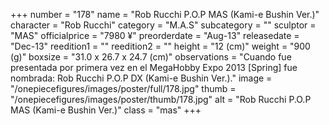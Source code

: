 +++
number = "178"
name = "Rob Rucchi P.O.P MAS (Kami-e Bushin Ver.)"
character = "Rob Rucchi"
category = "M.A.S"
subcategory = ""
sculptor = "MAS"
officialprice = "7980 ¥"
preorderdate = "Aug-13"
releasedate = "Dec-13"
reedition1 = ""
reedition2 = ""
height = "12 (cm)"
weight = "900 (g)"
boxsize = "31.0 x 26.7 x 24.7 (cm)"
observations = "Cuando fue presentada por primera vez en el MegaHobby Expo 2013 [Spring] fue nombrada: Rob Rucchi P.O.P DX (Kami-e Bushin Ver.)."
image = "/onepiecefigures/images/poster/full/178.jpg"
thumb = "/onepiecefigures/images/poster/thumb/178.jpg"
alt = "Rob Rucchi P.O.P MAS (Kami-e Bushin Ver.)"
class = "mas"
+++
